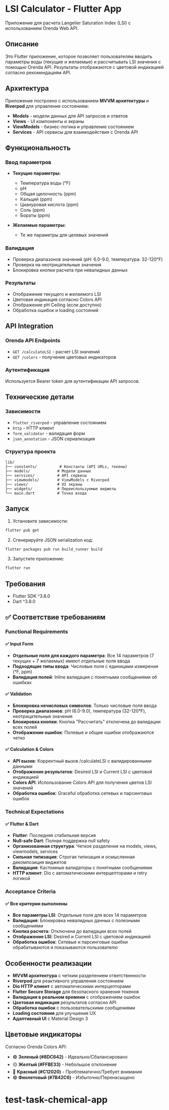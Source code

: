 # LSI Calculator - Flutter App

Приложение для расчета Langelier Saturation Index (LSI) с использованием Orenda Web API.

## Описание

Это Flutter приложение, которое позволяет пользователям вводить параметры воды (текущие и желаемые) и рассчитывать LSI значения с помощью Orenda API. Результаты отображаются с цветовой индикацией согласно рекомендациям API.

## Архитектура

Приложение построено с использованием **MVVM архитектуры** и **Riverpod** для управления состоянием:

- **Models** - модели данных для API запросов и ответов
- **Views** - UI компоненты и экраны
- **ViewModels** - бизнес-логика и управление состоянием
- **Services** - API сервисы для взаимодействия с Orenda API

## Функциональность

### Ввод параметров

- **Текущие параметры:**

  - Температура воды (°F)
  - pH
  - Общая щелочность (ppm)
  - Кальций (ppm)
  - Циануровая кислота (ppm)
  - Соль (ppm)
  - Бораты (ppm)

- **Желаемые параметры:**
  - Те же параметры для целевых значений

### Валидация

- Проверка диапазонов значений (pH: 6.0-9.0, температура: 32-120°F)
- Проверка на неотрицательные значения
- Блокировка кнопки расчета при невалидных данных

### Результаты

- Отображение текущего и желаемого LSI
- Цветовая индикация согласно Colors API
- Отображение pH Ceiling (если доступно)
- Обработка ошибок и loading состояний

## API Integration

### Orenda API Endpoints

- `GET /calculateLSI` - расчет LSI значений
- `GET /colors` - получение цветовых индикаторов

### Аутентификация

Используется Bearer token для аутентификации API запросов.

## Технические детали

### Зависимости

- `flutter_riverpod` - управление состоянием
- `http` - HTTP клиент
- `form_validator` - валидация форм
- `json_annotation` - JSON сериализация

### Структура проекта

```
lib/
├── constants/          # Константы (API URLs, токены)
├── models/            # Модели данных
├── services/          # API сервисы
├── viewmodels/        # ViewModels с Riverpod
├── views/             # UI экраны
├── widgets/           # Переиспользуемые виджеты
└── main.dart          # Точка входа
```

## Запуск

1. Установите зависимости:

```bash
flutter pub get
```

2. Сгенерируйте JSON serialization код:

```bash
flutter packages pub run build_runner build
```

3. Запустите приложение:

```bash
flutter run
```

## Требования

- Flutter SDK ^3.8.0
- Dart ^3.8.0

## ✅ Соответствие требованиям

### Functional Requirements

#### ✅ Input Form

- **Отдельные поля для каждого параметра**: Все 14 параметров (7 текущих + 7 желаемых) имеют отдельные поля ввода
- **Подходящие типы ввода**: Числовые поля с единицами измерения (°F, ppm)
- **Валидация полей**: Inline валидация с понятными сообщениями об ошибках

#### ✅ Validation

- **Блокировка нечисловых символов**: Только числовые поля ввода
- **Проверка диапазонов**: pH (6.0-9.0), температура (32-120°F), неотрицательные значения
- **Блокировка кнопки**: Кнопка "Рассчитать" отключена до валидации всех полей
- **Отображение ошибок**: Полевые и общие ошибки отображаются четко

#### ✅ Calculation & Colors

- **API вызов**: Корректный вызов /calculateLSI с валидированными данными
- **Отображение результатов**: Desired LSI и Current LSI с цветовой индикацией
- **Colors API**: Использование Colors API для получения цветов LSI значений
- **Обработка ошибок**: Graceful обработка сетевых и парсинговых ошибок

### Technical Expectations

#### ✅ Flutter & Dart

- **Flutter**: Последняя стабильная версия
- **Null-safe Dart**: Полная поддержка null safety
- **Организованная структура**: Четкое разделение на models, views, viewmodels, services
- **Сильная типизация**: Строгая типизация и осмысленная декомпозиция виджетов
- **Валидация**: Кастомные валидаторы с понятными сообщениями
- **HTTP клиент**: Dio с автоматическими интерцепторами и retry логикой

### Acceptance Criteria

#### ✅ Все критерии выполнены

- **Все параметры LSI**: Отдельные поля для всех 14 параметров
- **Валидация**: Блокировка невалидных данных с полезными сообщениями
- **Кнопка расчета**: Отключена до валидации всех полей
- **Отображение LSI**: Desired и Current LSI с цветовой индикацией
- **Обработка ошибок**: Сетевые и парсинговые ошибки обрабатываются и показываются пользователю

## Особенности реализации

- **MVVM архитектура** с четким разделением ответственности
- **Riverpod** для реактивного управления состоянием
- **Dio HTTP клиент** с автоматическими интерцепторами
- **Flutter Secure Storage** для безопасного хранения токенов
- **Валидация в реальном времени** с отображением ошибок
- **Цветовая индикация** результатов согласно API
- **Обработка ошибок** с пользовательскими сообщениями
- **Loading состояния** для улучшения UX
- **Адаптивный UI** с Material Design 3

## Цветовые индикаторы

Согласно Orenda Colors API:

- 🟢 **Зеленый (#8DC642)** - Идеально/Сбалансировано
- 🟡 **Желтый (#FFBE33)** - Небольшое отклонение
- 🔴 **Красный (#C12020)** - Проблематично/Требует внимания
- 🟣 **Фиолетовый (#7B42C6)** - Избыточно/Перенасыщено
# test-task-chemical-app

